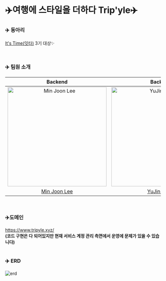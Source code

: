 # ✈️여행에 스타일을 더하다 Trip'yle✈️


### ✈️ 동아리
[It's Time(잇타)](https://github.com/itstime22) 3기 대상✨

<br > 


### ✈️ 팀원 소개 
|                                        Backend                                                    |                                        Backend                                                |               Backend                                                                     |     
|:-------------------------------------------------------------------------------------------------:|:---------------------------------------------------------------------------------------------:|:-----------------------------------------------------------------------------------------:|
| <img src="https://avatars.githubusercontent.com/u/116189558?v=4" width=320px alt="Min Joon Lee"/> | <img src="https://avatars.githubusercontent.com/u/87861210?v=4" width=320px alt="YuJin Kwon"/>| <img src="https://avatars.githubusercontent.com/u/81136546?v=4" width=320px alt="yexxi"/> | 
|                          [Min Joon Lee](https://github.com/MinJooooon)                            |                          [YuJin Kwon](https://github.com/tokyj515)                            |   [yexxi](https://github.com/CYJhub)                                                      |     
<br > 

### ✈️도메인
https://www.tripyle.xyz/
<br >
**(코드 구현은 다 되어있지만 현재 서비스 계정 관리 측면에서 운영에 문제가 있을 수 있습니다)**
<br > <br > 

### ✈️ ERD
<img alt="erd" src = "https://github.com/i1ta/tripyle-backend-public/assets/87861210/21fa7cbb-450f-454f-9b87-049f1cb38430">
<br > 
<br > 
<!--
### 🖥️ 서버 흐름도
![서버](https://github.com/Help-M-Ssaem/back-end/assets/49395754/13b7196b-b43b-4e6a-99ca-d09bc25693eb) 
-->
